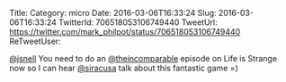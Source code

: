 Title: 
Category: micro
Date: 2016-03-06T16:33:24
Slug: 2016-03-06T16:33:24
TwitterId: 706518053106749440
TweetUrl: https://twitter.com/mark_philpot/status/706518053106749440
ReTweetUser: 

[@jsnell](https://twitter.com/jsnell) You need to do an [@theincomparable](https://twitter.com/theincomparable) episode on Life is Strange now so I can hear [@siracusa](https://twitter.com/siracusa) talk about this fantastic game =)